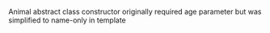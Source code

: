 Animal abstract class constructor originally required age parameter but was simplified to name-only in template
